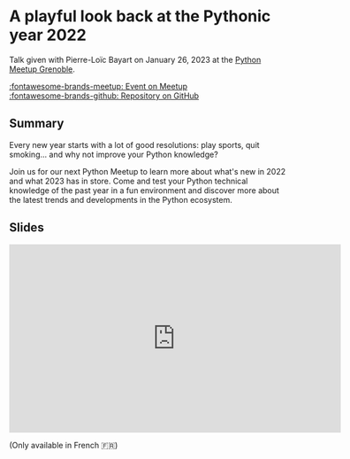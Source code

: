 # A playful look back at the Pythonic year 2022

Talk given with Pierre-Loïc Bayart on January 26, 2023 at the [Python Meetup Grenoble][meetup].

[:fontawesome-brands-meetup: Event on Meetup][event] <br>
[:fontawesome-brands-github: Repository on GitHub][repository]

## Summary

Every new year starts with a lot of good resolutions: play sports, quit smoking... and why not improve your Python knowledge?

Join us for our next Python Meetup to learn more about what's new in 2022 and what 2023 has in store. Come and test your Python technical knowledge of the past year in a fun environment and discover more about the latest trends and developments in the Python ecosystem.

## Slides

<iframe
    src="https://meetup-python-grenoble.github.io/events/2023-01-26/slides.html"
    width="600"
    height="340"
    scrolling="no"
    frameborder="0"
    webkitallowfullscreen
    mozallowfullscreen
    allowfullscreen
></iframe>

(Only available in French :fr:)

[meetup]: https://www.meetup.com/fr-FR/Groupe-dutilisateurs-Python-Grenoble/ "Python Meetup Grenoble"
[event]: https://www.meetup.com/fr-FR/groupe-dutilisateurs-python-grenoble/events/290611810/ "Meetup Event"
[repository]: https://github.com/meetup-python-grenoble/meetup-python-grenoble.github.io "Meetup Python Grenoble"
